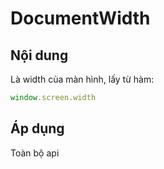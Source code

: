 # DocumentWidth

## Nội dung

Là width của màn hình, lấy từ hàm:

```javascript
window.screen.width
```

## Áp dụng

Toàn bộ api


